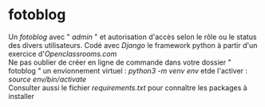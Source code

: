 # fotoblog
Un <i>fotoblog</i> avec  " <i>admin</i> " et autorisation d'accès selon le rôle ou le status des divers utilisateurs.  Codé avec <i>Django</i> le framework python à partir d'un exercice d'<i>Openclassrooms.com</i> 
<br>
Ne pas oublier de créer en ligne de commande dans votre dossier " fotoblog " un envionnement virtuel : <i>python3 -m venv env</i> etde l'activer :  <i>source env/bin/activate</i>
<br>
Consulter aussi  le fichier <i>requirements.txt</i> pour connaître les packages à installer
